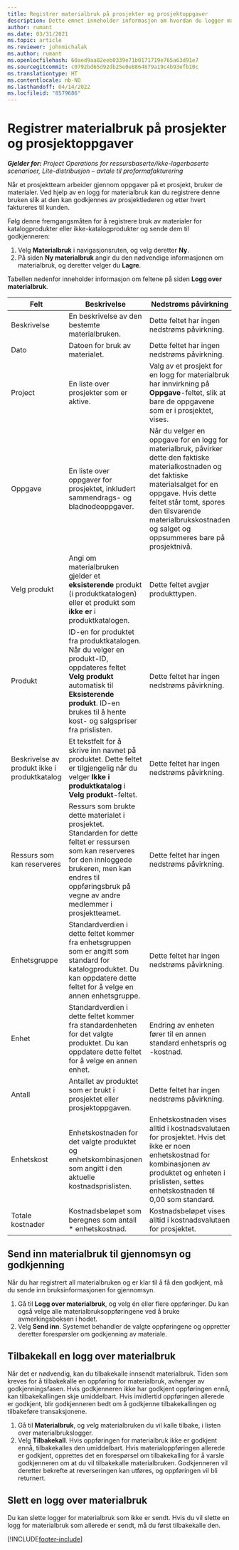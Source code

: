 ```yaml
---
title: Registrer materialbruk på prosjekter og prosjektoppgaver
description: Dette emnet inneholder informasjon om hvordan du logger materialbruk mot prosjekter og prosjektoppgaver.
author: rumant
ms.date: 03/31/2021
ms.topic: article
ms.reviewer: johnmichalak
ms.author: rumant
ms.openlocfilehash: 60aed9aa82eeb0339e71b0171719e765a63d91e7
ms.sourcegitcommit: c0792bd65d92db25e0e8864879a19c4b93efb10c
ms.translationtype: HT
ms.contentlocale: nb-NO
ms.lasthandoff: 04/14/2022
ms.locfileid: "8579686"
---
```

# <a name="record-material-usage-on-projects-and-project-tasks"></a>Registrer materialbruk på prosjekter og prosjektoppgaver

_**Gjelder for:** Project Operations for ressursbaserte/ikke-lagerbaserte scenarioer, Lite-distribusjon – avtale til proformafakturering_

Når et prosjektteam arbeider gjennom oppgaver på et prosjekt, bruker de materialer. Ved hjelp av en logg for materialbruk kan du registrere denne bruken slik at den kan godkjennes av prosjektlederen og etter hvert faktureres til kunden. 

Følg denne fremgangsmåten for å registrere bruk av materialer for katalogprodukter eller ikke-katalogprodukter og sende dem til godkjenneren: 

1. Velg **Materialbruk** i navigasjonsruten, og velg deretter **Ny**.
2. På siden **Ny materialbruk** angir du den nødvendige informasjonen om materialbruk, og deretter velger du **Lagre**.

Tabellen nedenfor inneholder informasjon om feltene på siden **Logg over materialbruk**. 

| **Felt** | **Beskrivelse** | **Nedstrøms påvirkning** |
| --- | --- | --- |
| Beskrivelse | En beskrivelse av den bestemte materialbruken. | Dette feltet har ingen nedstrøms påvirkning. |
| Dato | Datoen for bruk av materialet. | Dette feltet har ingen nedstrøms påvirkning. |
| Project | En liste over prosjekter som er aktive. | Valg av et prosjekt for en logg for materialbruk har innvirkning på **Oppgave**-feltet, slik at bare de oppgavene som er i prosjektet, vises. |
| Oppgave | En liste over oppgaver for prosjektet, inkludert sammendrags- og bladnodeoppgaver. | Når du velger en oppgave for en logg for materialbruk, påvirker dette den faktiske materialkostnaden og det faktiske materialsalget for en oppgave. Hvis dette feltet står tomt, spores den tilsvarende materialbrukskostnaden og salget og oppsummeres bare på prosjektnivå. |
| Velg produkt | Angi om materialbruken gjelder et **eksisterende** produkt (i produktkatalogen) eller et produkt som **ikke er** i produktkatalogen. | Dette feltet avgjør produkttypen. |
| Produkt | ID-en for produktet fra produktkatalogen. Når du velger en produkt-ID, oppdateres feltet **Velg produkt** automatisk til **Eksisterende produkt**. ID-en brukes til å hente kost- og salgspriser fra prislisten. | Dette feltet har ingen nedstrøms påvirkning. |
| Beskrivelse av produkt ikke i produktkatalog | Et tekstfelt for å skrive inn navnet på produktet. Dette feltet er tilgjengelig når du velger **Ikke i produktkatalog** i **Velg produkt**-feltet.| Dette feltet har ingen nedstrøms påvirkning. |
| Ressurs som kan reserveres| Ressurs som brukte dette materialet i prosjektet. Standarden for dette feltet er ressursen som kan reserveres for den innloggede brukeren, men kan endres til oppføringsbruk på vegne av andre medlemmer i prosjektteamet. | Dette feltet har ingen nedstrøms påvirkning. |
| Enhetsgruppe | Standardverdien i dette feltet kommer fra enhetsgruppen som er angitt som standard for katalogproduktet. Du kan oppdatere dette feltet for å velge en annen enhetsgruppe. | Dette feltet har ingen nedstrøms påvirkning. |
| Enhet | Standardverdien i dette feltet kommer fra standardenheten for det valgte produktet. Du kan oppdatere dette feltet for å velge en annen enhet. | Endring av enheten fører til en annen standard enhetspris og -kostnad. |
| Antall | Antallet av produktet som er brukt i prosjektet eller prosjektoppgaven. | Dette feltet har ingen nedstrøms påvirkning. |
| Enhetskost | Enhetskostnaden for det valgte produktet og enhetskombinasjonen som angitt i den aktuelle kostnadsprislisten. | Enhetskostnaden vises alltid i kostnadsvalutaen for prosjektet. Hvis det ikke er noen enhetskostnad for kombinasjonen av produktet og enheten i prislisten, settes enhetskostnaden til 0,00 som standard. |
| Totale kostnader | Kostnadsbeløpet som beregnes som antall \* enhetskostnad.| Kostnadsbeløpet vises alltid i kostnadsvalutaen for prosjektet. |


## <a name="submit-material-usage-for-review-and-approval"></a>Send inn materialbruk til gjennomsyn og godkjenning 
Når du har registrert all materialbruken og er klar til å få den godkjent, må du sende inn bruksinformasjonen for gjennomsyn.

1. Gå til **Logg over materialbruk**, og velg én eller flere oppføringer. Du kan også velge alle materialbruksoppføringene ved å bruke avmerkingsboksen i hodet.
2. Velg **Send inn**. Systemet behandler de valgte oppføringene og oppretter deretter forespørsler om godkjenning av materiale.

## <a name="recall-a-material-usage-log"></a>Tilbakekall en logg over materialbruk

Når det er nødvendig, kan du tilbakekalle innsendt materialbruk. Tiden som kreves for å tilbakekalle en oppføring for materialbruk, avhenger av godkjenningsfasen.  Hvis godkjenneren ikke har godkjent oppføringen ennå, kan tilbakekallingen skje umiddelbart. Hvis imidlertid oppføringen allerede er godkjent, blir godkjenneren bedt om å godkjenne tilbakekallingen og tilbakeføre transaksjonene.

1. Gå til **Materialbruk**, og velg materialbruken du vil kalle tilbake, i listen over materialbrukslogger.
2. Velg **Tilbakekall**. Hvis oppføringen for materialbruk ikke er godkjent ennå, tilbakekalles den umiddelbart. Hvis materialoppføringen allerede er godkjent, opprettes det en forespørsel om tilbakekalling for å varsle godkjenneren om at du vil tilbakekalle materialbruken. Godkjenneren vil deretter bekrefte at reverseringen kan utføres, og oppføringen vil bli returnert.

## <a name="delete-a-material-usage-log"></a>Slett en logg over materialbruk

Du kan slette logger for materialbruk som ikke er sendt. Hvis du vil slette en logg for materialbruk som allerede er sendt, må du først tilbakekalle den.



[!INCLUDE[footer-include](../includes/footer-banner.md)]
